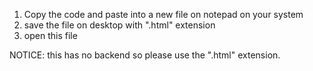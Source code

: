1) Copy the code and paste into a new file on notepad on your system
2) save the file on desktop with ".html" extension 
3) open this file 

NOTICE:
this has no backend so please use the ".html" extension.
